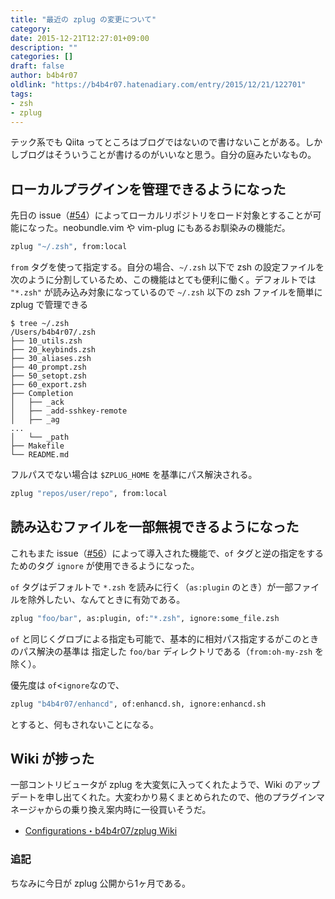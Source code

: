 ```yaml
---
title: "最近の zplug の変更について"
category:
date: 2015-12-21T12:27:01+09:00
description: ""
categories: []
draft: false
author: b4b4r07
oldlink: "https://b4b4r07.hatenadiary.com/entry/2015/12/21/122701"
tags:
- zsh
- zplug
---
```


テック系でも Qiita ってところはブログではないので書けないことがある。しかしブログはそういうことが書けるのがいいなと思う。自分の庭みたいなもの。

## ローカルプラグインを管理できるようになった

先日の issue（[#54](https://github.com/b4b4r07/zplug/issues/54)）によってローカルリポジトリをロード対象とすることが可能になった。neobundle.vim や vim-plug にもあるお馴染みの機能だ。

```sh
zplug "~/.zsh", from:local
```

`from` タグを使って指定する。自分の場合、`~/.zsh` 以下で zsh の設定ファイルを次のように分割しているため、この機能はとても便利に働く。デフォルトでは `"*.zsh"` が読み込み対象になっているので `~/.zsh` 以下の zsh ファイルを簡単に zplug で管理できる

```
$ tree ~/.zsh
/Users/b4b4r07/.zsh
├── 10_utils.zsh
├── 20_keybinds.zsh
├── 30_aliases.zsh
├── 40_prompt.zsh
├── 50_setopt.zsh
├── 60_export.zsh
├── Completion
│   ├── _ack
│   ├── _add-sshkey-remote
│   ├── _ag
...
│   └── _path
├── Makefile
└── README.md
```

フルパスでない場合は `$ZPLUG_HOME` を基準にパス解決される。

```sh
zplug "repos/user/repo", from:local
```

## 読み込むファイルを一部無視できるようになった

これもまた issue（[#56](https://github.com/b4b4r07/zplug/issues/56)）によって導入された機能で、`of` タグと逆の指定をするためのタグ `ignore` が使用できるようになった。

`of` タグはデフォルトで `*.zsh` を読みに行く（`as:plugin` のとき）が一部ファイルを除外したい、なんてときに有効である。

```sh
zplug "foo/bar", as:plugin, of:"*.zsh", ignore:some_file.zsh
```

`of` と同じくグロブによる指定も可能で、基本的に相対パス指定するがこのときのパス解決の基準は 指定した `foo/bar` ディレクトリである（`from:oh-my-zsh` を除く）。

優先度は `of`<`ignore`なので、

```sh
zplug "b4b4r07/enhancd", of:enhancd.sh, ignore:enhancd.sh
```

とすると、何もされないことになる。

## Wiki が捗った

一部コントリビュータが zplug を大変気に入ってくれたようで、Wiki のアップデートを申し出てくれた。大変わかり易くまとめられたので、他のプラグインマネージャからの乗り換え案内時に一役買いそうだ。

- [Configurations・b4b4r07/zplug Wiki](https://github.com/b4b4r07/zplug/wiki/Configurations)

### 追記

ちなみに今日が zplug 公開から1ヶ月である。
